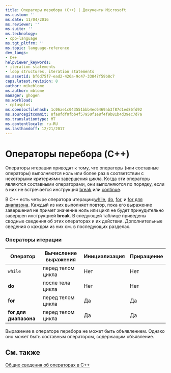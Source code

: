 ```yaml
---
title: Операторы перебора (C++) | Документы Microsoft
ms.custom: ''
ms.date: 11/04/2016
ms.reviewer: ''
ms.suite: ''
ms.technology:
- cpp-language
ms.tgt_pltfrm: ''
ms.topic: language-reference
dev_langs:
- C++
helpviewer_keywords:
- iteration statements
- loop structures, iteration statements
ms.assetid: bf6d75f7-ead2-426a-9c47-33847f59b8c7
caps.latest.revision: 8
author: mikeblome
ms.author: mblome
manager: ghogen
ms.workload:
- cplusplus
ms.openlocfilehash: 1c06ae1c043551bbb4ed6469ab3f87d1ed86fd92
ms.sourcegitcommit: 8fa8fdf0fbb4f57950f1e8f4f9b81b4d39ec7d7a
ms.translationtype: MT
ms.contentlocale: ru-RU
ms.lasthandoff: 12/21/2017
---
```

# <a name="iteration-statements-c"></a>Операторы перебора (C++)
Операторы итерации приводят к тому, что операторы (или составные операторы) выполняются ноль или более раз в соответствии с некоторыми критериями завершения цикла. Когда эти операторы являются составными операторами, они выполняются по порядку, если в них не встречается инструкция [break](../cpp/break-statement-cpp.md) или [continue](../cpp/continue-statement-cpp.md).  
  
 В C++ есть четыре оператора итерации:[while](../cpp/while-statement-cpp.md), [do](../cpp/do-while-statement-cpp.md), [for](../cpp/for-statement-cpp.md), и [for для диапазона](../cpp/range-based-for-statement-cpp.md). Каждый из них выполняет повтор, пока его выражение завершения не примет значение ноль или цикл не будет принудительно завершен инструкцией **break**. В следующей таблице приведены сводные сведения об этих операторах и их действии. Дополнительные сведения о каждом из них см. в последующих разделах.  
  
### <a name="iteration-statements"></a>Операторы итерации  
  
|Оператор|Вычисление выражения|Инициализация|Приращение|  
|---------------|------------------|--------------------|---------------|  
|`while`|перед телом цикла|Нет|Нет|  
|**do**|после тела цикла|Нет|Нет|  
|**for**|перед телом цикла|Да|Да|  
|**for для диапазона**|перед телом цикла|Да|Да|  
  
 Выражение в операторе перебора не может быть объявлением. Однако оно может быть составным оператором, содержащим объявление.  
  
## <a name="see-also"></a>См. также  
 [Общие сведения об операторах в C++](../cpp/overview-of-cpp-statements.md)
